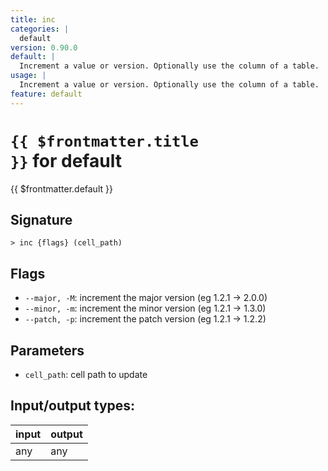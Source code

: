 ```yaml
---
title: inc
categories: |
  default
version: 0.90.0
default: |
  Increment a value or version. Optionally use the column of a table.
usage: |
  Increment a value or version. Optionally use the column of a table.
feature: default
---
```

<!-- This file is automatically generated. Please edit the command in https://github.com/nushell/nushell instead. -->

# <code>{{ $frontmatter.title }}</code> for default

<div class='command-title'>{{ $frontmatter.default }}</div>

## Signature

```> inc {flags} (cell_path)```

## Flags

 -  `--major, -M`: increment the major version (eg 1.2.1 -> 2.0.0)
 -  `--minor, -m`: increment the minor version (eg 1.2.1 -> 1.3.0)
 -  `--patch, -p`: increment the patch version (eg 1.2.1 -> 1.2.2)

## Parameters

 -  `cell_path`: cell path to update


## Input/output types:

| input | output |
| ----- | ------ |
| any   | any    |
